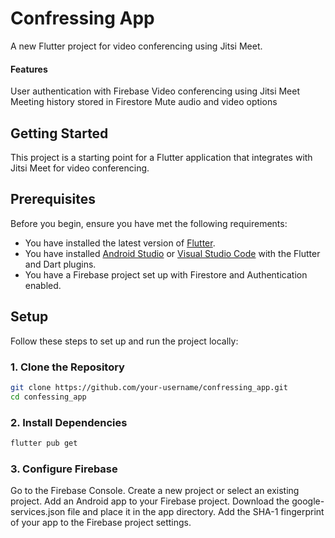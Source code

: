 # Confressing App

A new Flutter project for video conferencing using Jitsi Meet.
  #### Features
User authentication with Firebase
Video conferencing using Jitsi Meet
Meeting history stored in Firestore
Mute audio and video options

## Getting Started

This project is a starting point for a Flutter application that integrates with Jitsi Meet for video conferencing.

## Prerequisites

Before you begin, ensure you have met the following requirements:
- You have installed the latest version of [Flutter](https://flutter.dev/docs/get-started/install).
- You have installed [Android Studio](https://developer.android.com/studio) or [Visual Studio Code](https://code.visualstudio.com/) with the Flutter and Dart plugins.
- You have a Firebase project set up with Firestore and Authentication enabled.

## Setup

Follow these steps to set up and run the project locally:

### 1. Clone the Repository

```sh
git clone https://github.com/your-username/confressing_app.git
cd confessing_app
```
### 2. Install Dependencies
  ```sh 
  flutter pub get
  ```
 ### 3. Configure Firebase
Go to the Firebase Console.
Create a new project or select an existing project.
Add an Android app to your Firebase project.
Download the google-services.json file and place it in the app directory.
Add the SHA-1 fingerprint of your app to the Firebase project settings.

